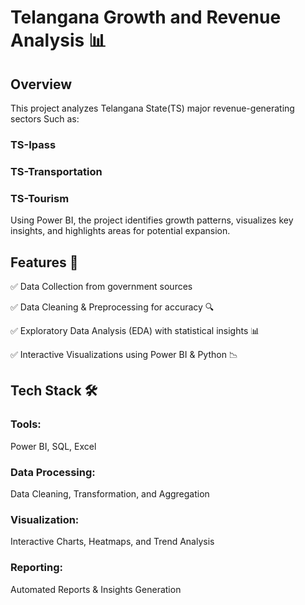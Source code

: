
# Telangana Growth and Revenue Analysis 📊

## Overview

This project analyzes Telangana State(TS) major revenue-generating sectors Such as:

### TS-Ipass 

### TS-Transportation 

### TS-Tourism

Using Power BI, the project identifies growth patterns, visualizes key insights, and highlights areas for potential expansion.

## Features 🚀

✅ Data Collection from government sources 

✅ Data Cleaning & Preprocessing for accuracy 🔍

✅ Exploratory Data Analysis (EDA) with statistical insights 📊

✅ Interactive Visualizations using Power BI & Python 📉


## Tech Stack 🛠️

### Tools:
Power BI, SQL, Excel

### Data Processing: 
Data Cleaning, Transformation, and Aggregation

### Visualization: 
Interactive Charts, Heatmaps, and Trend Analysis

### Reporting: 
Automated Reports & Insights Generation

